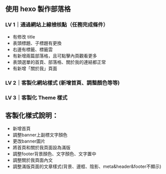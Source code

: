 ## 使用 hexo 製作部落格
### LV 1｜通過網站上線檢核點（任務完成條件）
* 有修改 title
* 表頭標題、子標題有更換
* 右邊有標籤、標籤雲
* 有新增兩篇部落格，且可點擊內頁觀看更多
* 表頭選單的首頁、部落格、關於我的連結都正常
* 有新增「關於我」頁面
### LV 2｜客製化網站樣式 (新增首頁、調整顏色等等)
### LV 3｜客製化 Theme 樣式

## 客製化樣式說明：
* 新增首頁
* 調整banner上副標文字顏色
* 更改banner圖片
* 將首頁和關於我頁面設為滿版
* 調整footer背景顏色、文字顏色、文字置中
* 調整關於我頁面內文
* 調整滿版頁面的文章樣式(背景、邊框、陰影、meta&header&footer不顯示)
